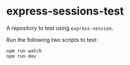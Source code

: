 # express-sessions-test

A repository to test using `express-session`.

Run the following two scripts to test:

```
npm run watch
npm run dev
```

